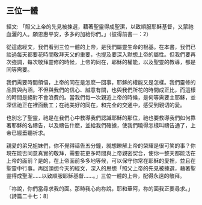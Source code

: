 ## 三位一體 ##

經文: 「照父上帝的先見被揀選，藉著聖靈得成聖潔，以致順服耶穌基督，又蒙祂血灑的人。願恩惠平安，多多的加給你們。」（彼得前書一：2）



從這處經文，我們看到三位一體的上帝，是我們屬靈生命的根基。在本書，我們已談過每天都要花時間敬拜天父的重要，也提及要深入默想上帝的屬性。但我們要再次強調，每次敬拜靈修的時候，上帝的同在，耶穌的權能，以及聖靈的教導，都是同等需要。

我們需要時間領悟，上帝的同在是怎麽一回事，耶穌的權能又是怎樣。我們靈修的品質與內涵，不但與我們的信心、誠意有關，也與我們所花的時間成正比，而這樣的時間是絕對不會浪費的。當我們每一次親近上帝的時候，是何等需要主耶穌，並深信祂正在裡面動工；在祂美好的同在，和完全的交通中，感受到親切的愛。

也別忘了聖靈，祂是在我們心中教導我們認識耶穌的那位，祂也要教導我們如何靠著耶穌的名禱告，以及禱告什麽，並給我們確據，使我們曉得怎樣叫禱告通了，上帝已經垂聽祈求。

親愛的弟兄姐妹們，你不覺得禱告五分鐘，就想瞭解上帝的榮耀是很可笑的事？你現在能否同意真實的敬拜，需要花更多時間與上帝親密契合，使你一整天都能活在上帝的面前？是的，在上帝面前多多地等候，可以保守你常在耶穌的愛裡，並且在聖靈中行事。再回頭想今天的經文，深入的思想「照父上帝的先見被揀選，藉著聖靈得成聖潔……以致順服耶穌基督……。」三位一體的上帝，配得永遠的敬拜。

「祢說，你們當尋求我的面。那時我心向祢說，耶和華阿，祢的面我正要尋求。」（詩篇二十七：8）